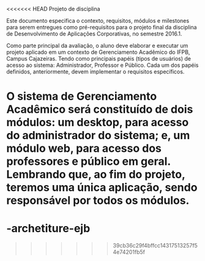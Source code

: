 <<<<<<< HEAD
Projeto de disciplina

Este documento especifica o contexto, requisitos, módulos e milestones para serem entregues como pré-requisitos para o projeto final da disciplina de Desenvolvimento de Aplicações Corporativas, no semestre 2016.1.

Como parte principal da avaliação, o aluno deve elaborar e executar um projeto aplicado em um contexto de Gerenciamento Acadêmico do IFPB, Campus Cajazeiras. Tendo como principais papéis (tipos de usuários) de acesso ao sistema: Administrador, Professor e Público. Cada um dos papéis definidos, anteriormente, devem implementar o requisitos específicos. 

O sistema de Gerenciamento Acadêmico será constituído de dois módulos: um desktop, para acesso do administrador do sistema; e, um módulo web, para acesso dos professores e público em geral. Lembrando que, ao fim do projeto, teremos uma única aplicação, sendo responsável por todos os módulos. 
=======
# -archetiture-ejb
>>>>>>> 39cb36c29f4bffcc14317513257f54e74201fb5f

